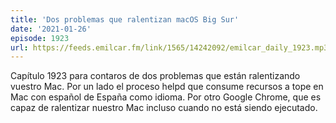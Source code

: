 ```yaml
---
title: 'Dos problemas que ralentizan macOS Big Sur'
date: '2021-01-26'
episode: 1923
url: https://feeds.emilcar.fm/link/1565/14242092/emilcar_daily_1923.mp3
---
```


Capítulo 1923 para contaros de dos problemas que están ralentizando vuestro Mac. Por un lado el proceso helpd que consume recursos a tope en Mac con español de España como idioma. Por otro Google Chrome, que es capaz de ralentizar nuestro Mac incluso cuando no está siendo ejecutado.